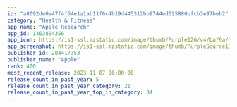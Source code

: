 ```yaml
---
id: "a8092de0e47f4f64e1a1ab11f6c4b19d445312bb9744ed525880bfcb3e97beb2"
category: "Health & Fitness"
app_name: "Apple Research"
app_id: 1463884356
app_icon: https://is1-ssl.mzstatic.com/image/thumb/Purple126/v4/ba/9a/19/ba9a19c8-83c5-03e3-b3c0-3c5279039d0f/AppIcon-1x_U007emarketing-0-5-85-220-0.png/1024x1024bb.png
app_screenshot: https://is1-ssl.mzstatic.com/image/thumb/PurpleSource116/v4/16/c4/49/16c449b1-268b-b19c-b1c0-711fbb33012c/39398a2a-a346-46ac-827a-4052a7486768_6.5_Screen_1__U00282_U0029.jpg/1284x2778bb.png
publisher_id: 284417353
publisher_name: "Apple"
rank: 400
most_recent_release: 2023-11-07 00:00:00
release_count_in_past_year: 5
release_count_in_past_year_category: 21
release_count_in_past_year_top_in_category: 34
---
```

